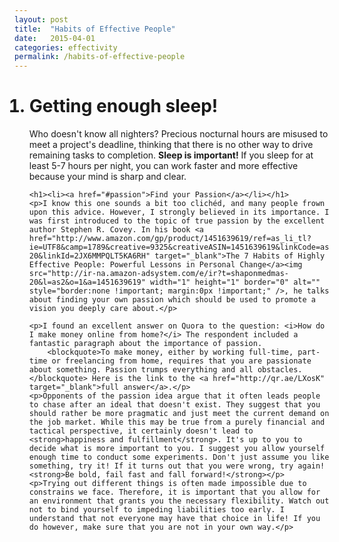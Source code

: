 ```yaml
---
layout: post
title:  "Habits of Effective People"
date:   2015-04-01
categories: effectivity
permalink: /habits-of-effective-people
---
```


<ol>
	<h1><li>Getting enough sleep!</li></h1>
	<p>Who doesn't know all nighters? Precious nocturnal hours are misused to meet a project's deadline, thinking that there is no other way to drive remaining tasks to completion. <strong>Sleep is important!</strong> If you sleep for at least 5-7 hours per night, you can work faster and more effective because your mind is sharp and clear.</p>

	<h1><li><a href="#passion">Find your Passion</a></li></h1>
	<p>I know this one sounds a bit too clichéd, and many people frown upon this advice. However, I strongly believed in its importance. I was first introduced to the topic of true passion by the excellent author Stephen R. Covey. In his book <a href="http://www.amazon.com/gp/product/1451639619/ref=as_li_tl?ie=UTF8&camp=1789&creative=9325&creativeASIN=1451639619&linkCode=as2&tag=shaponmedmas-20&linkId=2JX6MMPQLT5KA6RH" target="_blank">The 7 Habits of Highly Effective People: Powerful Lessons in Personal Change</a><img src="http://ir-na.amazon-adsystem.com/e/ir?t=shaponmedmas-20&l=as2&o=1&a=1451639619" width="1" height="1" border="0" alt="" style="border:none !important; margin:0px !important;" />, he talks about finding your own passion which should be used to promote a vision you deeply care about.</p>

	<p>I found an excellent answer on Quora to the question: <i>How do I make money online from home?</i> The respondent included a fantastic paragraph about the importance of passion.
		<blockquote>To make money, either by working full-time, part-time or freelancing from home, requires that you are passionate about something. Passion trumps everything and all obstacles.</blockquote> Here is the link to the <a href="http://qr.ae/LXosK" target="_blank">full answer</a>.</p>
	<p>Opponents of the passion idea argue that it often leads people to chase after an ideal that doesn't exist. They suggest that you should rather be more pragmatic and just meet the current demand on the job market. While this may be true from a purely financial and tactical perspective, it certainly doesn't lead to <strong>happiness and fulfillment</strong>. It's up to you to decide what is more important to you. I suggest you allow yourself enough time to conduct some experiments. Don't just assume you like something, try it! If it turns out that you were wrong, try again! <strong>Be bold, fail fast and fall forward!</strong></p>
	<p>Trying out different things is often made impossible due to constrains we face. Therefore, it is important that you allow for an environment that grants you the necessary flexibility. Watch out not to bind yourself to impeding liabilities too early. I understand that not everyone may have that choice in life! If you do however, make sure that you are not in your own way.</p>


</ol>
